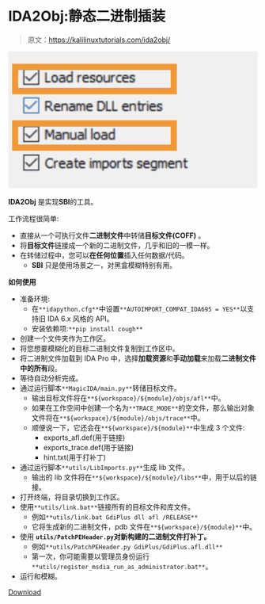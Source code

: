 # IDA2Obj:静态二进制插装

> 原文：<https://kalilinuxtutorials.com/ida2obj/>

[![](img//650e8402150a8159ae3936270fe726aa.png)](https://blogger.googleusercontent.com/img/a/AVvXsEjtJnQxSewjAiXXpPQS07Sg6WkzFDEfmwN6mlh-KN3dgFhFdIPsXHlz07JL-AAoJAF4KOPMnkK3lAf-UNfGlKqHk7_IIwqdLvqCcv4NIUIOEjDHiOknBkw9bHZJjhFQrS65IfaBzR5ihNqesVvq8d9c_u0Of6bM8g4WdgQ_Q5T_NtVtiC_lVFNp2DSX=s694)

**IDA2Obj** 是实现**SBI**的工具。

工作流程很简单:

*   直接从一个可执行文件**二进制文件**中转储**目标文件(COFF)** 。
*   将**目标文件**链接成一个新的二进制文件，几乎和旧的一模一样。
*   在转储过程中，您可以**在任何位置**插入任何数据/代码。
    *   **SBI** 只是使用场景之一，对黑盒模糊特别有用。

**如何使用**

*   准备环境:
    *   在`**idapython.cfg**`中设置`**AUTOIMPORT_COMPAT_IDA695 = YES**`以支持旧 IDA 6.x 风格的 API。
    *   安装依赖项:`**pip install cough**`
*   创建一个文件夹作为工作区。
*   将您想要模糊化的目标二进制文件复制到工作区中。
*   将二进制文件加载到 IDA Pro 中，选择**加载资源**和**手动加载**来加载**二进制文件中的所有**段。
*   等待自动分析完成。
*   通过运行脚本`**MagicIDA/main.py**`转储目标文件。
    *   输出目标文件将在`**${workspace}/${module}/objs/afl**`中。
    *   如果在工作空间中创建一个名为`**TRACE_MODE**`的空文件，那么输出对象文件将在`**${workspace}/${module}/objs/trace**`中。
    *   顺便说一下，它还会在`**${workspace}/${module}**`中生成 3 个文件:
        *   exports_afl.def(用于链接)
        *   exports_trace.def(用于链接)
        *   hint.txt(用于打补丁)
*   通过运行脚本`**utils/LibImports.py**`生成 lib 文件。
    *   输出的 lib 文件将在`**${workspace}/${module}/libs**`中，用于以后的链接。
*   打开终端，将目录切换到工作区。
*   使用`**utils/link.bat**`链接所有的目标文件和库文件。
    *   例如`**utils/link.bat GdiPlus dll afl /RELEASE**`
    *   它将生成新的二进制文件，pdb 文件在`**${workspace}/${module}**`中。
*   使用 **`utils/PatchPEHeader.py`对新构建的二进制文件打补丁。**
    *   例如`**utils/PatchPEHeader.py GdiPlus/GdiPlus.afl.dll**`
    *   第一次，你可能需要以管理员身份运行`**utils/register_msdia_run_as_administrator.bat**`。
*   运行和模糊。

[Download](https://github.com/jhftss/IDA2Obj)